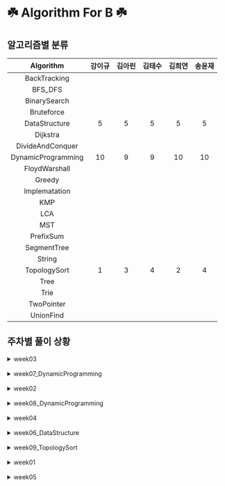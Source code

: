 # ☘️ Algorithm For B ☘️
## 알고리즘별 분류 
| Algorithm | 강이규 | 김아린 | 김태수 | 김희연 | 송윤재 | 
 | :--: | :--: | :--: | :--: | :--: | :--: | 
 | BackTracking | 
 | BFS_DFS | 
 | BinarySearch | 
 | Bruteforce | 
 | DataStructure | 5 | 5 | 5 | 5 | 5 | 
 | Dijkstra | 
 | DivideAndConquer | 
 | DynamicProgramming | 10 | 9 | 9 | 10 | 10 | 
 | FloydWarshall | 
 | Greedy | 
 | Implematation | 
 | KMP | 
 | LCA | 
 | MST | 
 | PrefixSum | 
 | SegmentTree | 
 | String | 
 | TopologySort | 1 | 3 | 4 | 2 | 4 | 
 | Tree | 
 | Trie | 
 | TwoPointer | 
 | UnionFind | 
## 주차별 풀이 상황 

<details>
<summary>
week03
</summary>
<div markdown="1">

 | 문제 | 강이규 | 김아린 | 김태수 | 김희연 | 송윤재 | 
 | :--: | :--: | :--: | :--: | :--: | :--: | 
 | 트리의순회 |  ✔️  |  ✔️  |  ✔️  |  ❌  |  ✔️  | 
 | 세수의합 |  ✔️  |  ✔️  |  ✔️  |  ❌  |  ✔️  | 
 | 같이눈사람만들래 |  ✔️  |  ✔️  |  ✔️  |  ❌  |  ✔️  | 
 | 철로 |  ✔️  |  ✔️  |  ✔️  |  ❌  |  ✔️  | 
</div></details>
<br>
<details>
<summary>
week07_DynamicProgramming
</summary>
<div markdown="1">

 | 문제 | 강이규 | 김아린 | 김태수 | 김희연 | 송윤재 | 
 | :--: | :--: | :--: | :--: | :--: | :--: | 
 | 양팔저울 |  ✔️  |  ✔️  |  ✔️  |  ✔️  |  ✔️  | 
 | RGB거리2 |  ✔️  |  ✔️  |  ✔️  |  ✔️  |  ✔️  | 
 | 트리의독립집합 |  ✔️  |  ✔️  |  ✔️  |  ✔️  |  ✔️  | 
 | 가장긴증가하는부분수열2 |  ✔️  |  ✔️  |  ✔️  |  ✔️  |  ✔️  | 
 | Ezreal여눈부터가네ㅈㅈ |  ✔️  |  ✔️  |  ✔️  |  ✔️  |  ✔️  | 
</div></details>
<br>
<details>
<summary>
week02
</summary>
<div markdown="1">

 | 문제 | 강이규 | 김아린 | 김태수 | 김희연 | 송윤재 | 
 | :--: | :--: | :--: | :--: | :--: | :--: | 
 | 이진검색트리 |  ✔️  |  ✔️  |  ✔️  |  ❌  |  ✔️  | 
 | 이중우선순위큐 |  ✔️  |  ✔️  |  ✔️  |  ❌  |  ✔️  | 
 | 비숍 |  ✔️  |  ✔️  |  ✔️  |  ❌  |  ✔️  | 
 | 크게만들기 |  ✔️  |  ✔️  |  ✔️  |  ❌  |  ✔️  | 
</div></details>
<br>
<details>
<summary>
week08_DynamicProgramming
</summary>
<div markdown="1">

 | 문제 | 강이규 | 김아린 | 김태수 | 김희연 | 송윤재 | 
 | :--: | :--: | :--: | :--: | :--: | :--: | 
 | 함께블록쌓기 |  ✔️  |  ✔️  |  ✔️  |  ✔️  |  ✔️  | 
 | N포커 |  ✔️  |  ✔️  |  ✔️  |  ✔️  |  ✔️  | 
 | ACMCraft |  ✔️  |  ✔️  |  ✔️  |  ✔️  |  ✔️  | 
 | 햄최몇 |  ✔️  |  ❌  |  ❌  |  ✔️  |  ✔️  | 
 | 암호코드 |  ✔️  |  ✔️  |  ✔️  |  ✔️  |  ✔️  | 
</div></details>
<br>
<details>
<summary>
week04
</summary>
<div markdown="1">

 | 문제 | 강이규 | 김아린 | 김태수 | 김희연 | 송윤재 | 
 | :--: | :--: | :--: | :--: | :--: | :--: | 
 | 귀농 |  ✔️  |  ✔️  |  ✔️  |  ❌  |  ✔️  | 
 | 색종이3 |  ✔️  |  ✔️  |  ✔️  |  ❌  |  ✔️  | 
 | 최대공약수하나빼기 |  ✔️  |  ✔️  |  ✔️  |  ❌  |  ✔️  | 
 | 직사각형으로나누기 |  ✔️  |  ✔️  |  ✔️  |  ❌  |  ✔️  | 
</div></details>
<br>
<details>
<summary>
week06_DataStructure
</summary>
<div markdown="1">

 | 문제 | 강이규 | 김아린 | 김태수 | 김희연 | 송윤재 | 
 | :--: | :--: | :--: | :--: | :--: | :--: | 
 | 오아시스재결합 |  ✔️  |  ✔️  |  ✔️  |  ✔️  |  ✔️  | 
 | 중앙값구하기 |  ✔️  |  ✔️  |  ✔️  |  ✔️  |  ✔️  | 
 | 문제추천시스템Version1 |  ✔️  |  ✔️  |  ✔️  |  ✔️  |  ✔️  | 
 | AC |  ✔️  |  ✔️  |  ✔️  |  ✔️  |  ✔️  | 
 | 싸지방에간준하 |  ✔️  |  ✔️  |  ✔️  |  ✔️  |  ✔️  | 
</div></details>
<br>
<details>
<summary>
week09_TopologySort
</summary>
<div markdown="1">

 | 문제 | 강이규 | 김아린 | 김태수 | 김희연 | 송윤재 | 
 | :--: | :--: | :--: | :--: | :--: | :--: | 
 | 선수과목 |  ✔️  |  ✔️  |  ✔️  |  ✔️  |  ✔️  | 
 | 음악프로그램 |  ❌  |  ✔️  |  ✔️  |  ❌  |  ✔️  | 
 | 클레어와물약 |  ❌  |  ❌  |  ✔️  |  ❌  |  ✔️  | 
 | 작업 |  ❌  |  ✔️  |  ✔️  |  ✔️  |  ✔️  | 
</div></details>
<br>
<details>
<summary>
week01
</summary>
<div markdown="1">

 | 문제 | 강이규 | 김아린 | 김태수 | 김희연 | 송윤재 | 
 | :--: | :--: | :--: | :--: | :--: | :--: | 
 | 치즈 |  ✔️  |  ✔️  |  ✔️  |  ❌  |  ✔️  | 
 | 색상환 |  ✔️  |  ✔️  |  ✔️  |  ❌  |  ✔️  | 
 | 문제집 |  ✔️  |  ✔️  |  ✔️  |  ❌  |  ✔️  | 
 | 피자굽기 |  ✔️  |  ✔️  |  ✔️  |  ❌  |  ✔️  | 
</div></details>
<br>
<details>
<summary>
week05
</summary>
<div markdown="1">

 | 문제 | 강이규 | 김아린 | 김태수 | 김희연 | 송윤재 | 
 | :--: | :--: | :--: | :--: | :--: | :--: | 
 | 뉴스전하기 |  ✔️  |  ✔️  |  ✔️  |  ❌  |  ✔️  | 
 | ㄷㄷㄷㅈ |  ✔️  |  ✔️  |  ✔️  |  ❌  |  ✔️  | 
 | 트리와쿼리 |  ✔️  |  ✔️  |  ✔️  |  ❌  |  ✔️  | 
 | 트리의지름 |  ✔️  |  ✔️  |  ✔️  |  ❌  |  ✔️  | 
</div></details>
<br>